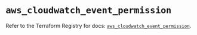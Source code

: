 # `aws_cloudwatch_event_permission`

Refer to the Terraform Registry for docs: [`aws_cloudwatch_event_permission`](https://registry.terraform.io/providers/hashicorp/aws/5.48.0/docs/resources/cloudwatch_event_permission).
